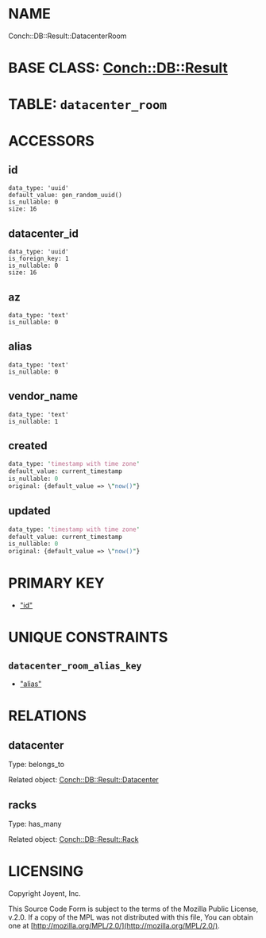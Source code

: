 # NAME

Conch::DB::Result::DatacenterRoom

# BASE CLASS: [Conch::DB::Result](https://metacpan.org/pod/Conch::DB::Result)

# TABLE: `datacenter_room`

# ACCESSORS

## id

```
data_type: 'uuid'
default_value: gen_random_uuid()
is_nullable: 0
size: 16
```

## datacenter\_id

```
data_type: 'uuid'
is_foreign_key: 1
is_nullable: 0
size: 16
```

## az

```
data_type: 'text'
is_nullable: 0
```

## alias

```
data_type: 'text'
is_nullable: 0
```

## vendor\_name

```
data_type: 'text'
is_nullable: 1
```

## created

```perl
data_type: 'timestamp with time zone'
default_value: current_timestamp
is_nullable: 0
original: {default_value => \"now()"}
```

## updated

```perl
data_type: 'timestamp with time zone'
default_value: current_timestamp
is_nullable: 0
original: {default_value => \"now()"}
```

# PRIMARY KEY

- ["id"](#id)

# UNIQUE CONSTRAINTS

## `datacenter_room_alias_key`

- ["alias"](#alias)

# RELATIONS

## datacenter

Type: belongs\_to

Related object: [Conch::DB::Result::Datacenter](https://metacpan.org/pod/Conch::DB::Result::Datacenter)

## racks

Type: has\_many

Related object: [Conch::DB::Result::Rack](https://metacpan.org/pod/Conch::DB::Result::Rack)

# LICENSING

Copyright Joyent, Inc.

This Source Code Form is subject to the terms of the Mozilla Public License,
v.2.0. If a copy of the MPL was not distributed with this file, You can obtain
one at [http://mozilla.org/MPL/2.0/](http://mozilla.org/MPL/2.0/).
